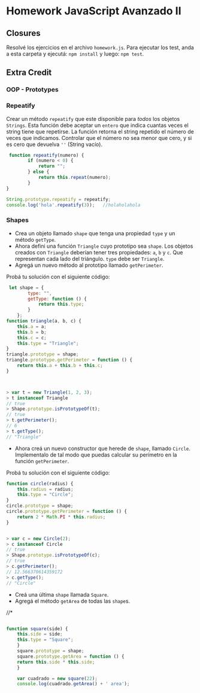 # Homework JavaScript Avanzado II

## Closures

Resolvé los ejercicios en el archivo `homework.js`.
Para ejecutar los test, anda a esta carpeta y ejecutá:
`npm install` y luego:
`npm test`.

## Extra Credit

### OOP - Prototypes

### Repeatify

Crear un método `repeatify` que este disponible para _todos_ los objetos `Strings`. Esta función debe aceptar un `entero` que indica cuantas veces el string tiene que repetirse. La función retorna el string repetido el número de veces que indicamos. Controlar que el número no sea menor que cero, y si es cero que devuelva `''` (String vacío).


```javascript
 function repeatify(numero) {
        if (numero < 0) {
            return "";
        } else {
            return this.repeat(numero);
        }
}

String.prototype.repeatify = repeatify;
console.log('hola'.repeatify(3));   //holaholahola
```

### Shapes

* Crea un objeto llamado `shape` que tenga una propiedad `type` y un método `getType`.
* Ahora defini una función `Triangle` cuyo prototipo sea `shape`. Los objetos creados con `Triangle` deberían tener tres propiedades: `a`, `b` y `c`. Que representan cada lado del triángulo. `type` debe ser `Triangle`.
* Agregá un nuevo método al prototipo llamado `getPerimeter`.

Probá tu solución con el siguiente código:

```javascript
 let shape = {
        type: "",
        getType: function () {
            return this.type;
        }
    };
function triangle(a, b, c) {
    this.a = a;
    this.b = b;
    this.c = c;
    this.type = "Triangle";
}
triangle.prototype = shape;
triangle.prototype.getPerimeter = function () {
    return this.a + this.b + this.c;
}



> var t = new Triangle(1, 2, 3);
> t instanceof Triangle
// true
> Shape.prototype.isPrototypeOf(t);
// true
> t.getPerimeter();
// 6
> t.getType();
// "Triangle"
```

* Ahora creá un nuevo constructor que herede de `shape`, llamado `Circle`. Implementalo de tal modo que puedas calcular su perímetro en la función `getPerimeter`.

Probá tu solución con el siguiente código:

```javascript
function circle(radius) {
    this.radius = radius;
    this.type = "Circle";
}
circle.prototype = shape;
circle.prototype.getPerimeter = function () {
    return 2 * Math.PI * this.radius;
}


> var c = new Circle(2);
> c instanceof Circle
// true
> Shape.prototype.isPrototypeOf(c);
// true
> c.getPerimeter();
// 12.566370614359172
> c.getType();
// "Circle"
```

* Creá una última `shape` llamada `Square`.
* Agregá el método `getArea` de todas las `shape`s.

//* 

```javascript

function square(side) {
    this.side = side;
    this.type = "Square";
    }
    square.prototype = shape;
    square.prototype.getArea = function () {
    return this.side * this.side;
    }

    var cuadrado = new square(22);
    console.log(cuadrado.getArea() + ' area');


